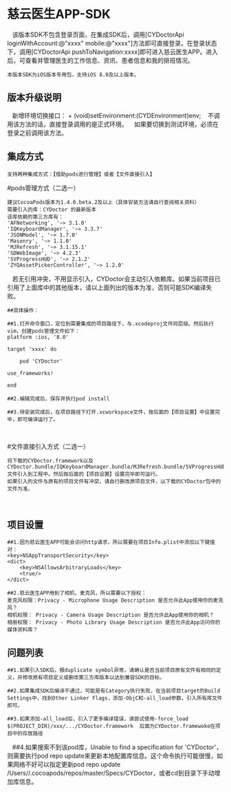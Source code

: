 慈云医生APP-SDK
==============
    该版本SDK不包含登录页面，在集成SDK后，调用[CYDoctorApi loginWithAccount:@"xxxx" mobile:@"xxxx"]方法即可直接登录。在登录状态下，调用[CYDoctorApi pushToNavigation:xxxx]即可进入慈云医生APP。进入后，可查看并管理医生的工作信息、资讯、患者信息和我的排班情况。

    本版本SDK为iOS版本专用包，支持iOS 8.0及以上版本。


版本升级说明
--------------
    新增环境切换接口：
    + (void)setEnvironment:(CYDEnvironment)env;
    不调用该方法的话，直接登录调用的是正式环境。
    如果要切换到测试环境，必须在登录之前调用该方法。


集成方式
--------------
    支持两种集成方式：【借助pods进行管理】或者【文件直接引入】

#pods管理方式（二选一）

    建议CocoaPods版本为1.4.0.beta.2及以上（具体安装方法请自行查阅相关资料）
    需要引入的库：CYDoctor 的最新版本
    该库依赖的第三方库有：
    'AFNetworking', '~> 3.1.0'
    'IQKeyboardManager', '~> 3.3.7'
    'JSONModel', '~> 1.7.0'
    'Masonry', '~> 1.1.0'
    'MJRefresh', '~> 3.1.15.1'
    'SDWebImage', '~> 4.2.3'
    'SVProgressHUD', '~> 2.1.2'
    'ZYQAssetPickerController', '~> 1.2.0'
    若无引用冲突，不用显示引入，CYDoctor会主动引入依赖库。如果当前项目已引用了上面库中的其他版本，请以上面列出的版本为准，否则可能SDK编译失败。


    ##具体操作：
    
    ##1.打开命令窗口，定位到需要集成的项目路径下，与.xcodeproj文件同层级。然后执行vim，创建pods管理文件如下：
    platform :ios, '8.0'

    target 'xxxx' do

        pod 'CYDoctor'

    use_frameworks!

    end

    ##2.编辑完成后，保存并执行pod install
    
    ##3.待安装完成后，在项目路径下打开.xcworkspace文件，按后面的【项目设置】中设置完毕，即可编译运行了。
    
    


#文件直接引入方式（二选一）

    将下载的CYDoctor.framework以及CYDoctor.bundle/IQKeyboardManager.bundle/MJRefresh.bundle/SVProgressHUD.bundle/ZYQAssetPicker.Bundle文件引入到工程中。然后按后面的【项目设置】设置完毕即可运行。
    如果引入的文件与原有的项目文件有冲突，请自行删改原项目文件，以下载的CYDoctor包中的文件为准。
    
    
    
    
项目设置
------------------

    ##1.因为慈云医生APP可能会访问http请求，所以需要在项目Info.plist中添加以下键值对：
    <key>NSAppTransportSecurity</key>
    <dict>
        <key>NSAllowsArbitraryLoads</key>
        <true/>
    </dict>
    
    ##2.慈云医生APP用到了相机、麦克风，所以需要以下授权：
    麦克风权限：Privacy - Microphone Usage Description 是否允许此App使用你的麦克风？
    相机权限： Privacy - Camera Usage Description 是否允许此App使用你的相机？
    相册权限： Privacy - Photo Library Usage Description 是否允许此App访问你的媒体资料库？


问题列表
------------------

    ##1.如果引入SDK后，报duplicate symbol异常，请确认是否当前项目原有文件有相同的定义，并修改原有项目定义或删改第三方库版本以达到兼容SDK的目标。

    ##2.如果集成SDK后编译不通过，可能是有Category执行失败，在当前项目target的Build Settings中，找到Other Linker Flags，添加-ObjC和-all_load参数，引入所有库文件即可。

    ##3.如果添加-all_load后，引入了更多编译错误，请尝试使用-force_load $(PROJECT_DIR)/xxx/.../CYDoctor.framework  后面为CYDoctor.framewoke在项目中的存放路径 
    
    ##4.如果搜索不到该pod库，Unable to find a specification for 'CYDoctor'，则需要执行pod repo update来更新本地配置库信息。这个命令执行可能很慢，如果网络不好可以指定更新pod repo update /Users/<user>/.cocoapods/repos/master/Specs/CYDoctor，或者cd到目录下手动增加库信息。





